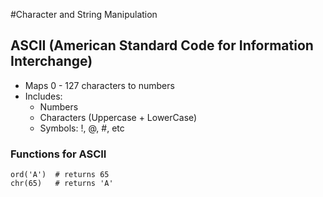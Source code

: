 #Character and String Manipulation 

## ASCII (American Standard Code for Information Interchange)
- Maps 0 - 127 characters to numbers 
- Includes:
  - Numbers
  - Characters (Uppercase + LowerCase)
  - Symbols: !, @, #, etc
 
### Functions for ASCII 
```
ord('A')  # returns 65
chr(65)   # returns 'A'
```
